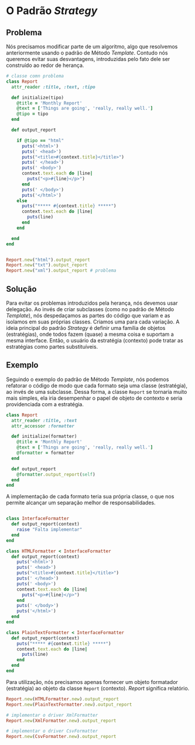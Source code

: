 # O Padrão *Strategy*

## Problema
Nós precisamos modificar parte de um algoritmo, algo que resolvemos
anteriormente usando o padrão de Método *Template*. Contudo nós queremos
evitar suas desvantagens, introduzidas pelo fato dele ser construído ao redor de
herança.


```ruby
# classe comn problema
class Report
  attr_reader :title, :text, :tipo

  def initialize(tipo)
    @title = 'Monthly Report'
    @text = ['Things are going', 'really, really well.']
    @tipo = tipo
  end

  def output_report

    if @tipo == "html"
      puts('<html>')
      puts(' <head>')
      puts("<title>#{context.title}</title>")
      puts(' </head>')
      puts(' <body>')
      context.text.each do |line|
        puts("<p>#{line}</p>")
      end
      puts(' </body>')
      puts('</html>')
    else
      puts("***** #{context.title} *****")
      context.text.each do |line|
        puts(line)
      end
    end

  end
end


Report.new("html").output_report
Report.new("txt").output_report
Report.new("xml").output_report # problema
```


## Solução
Para evitar os problemas introduzidos pela herança, nós devemos usar delegação.
Ao invés de criar subclasses (como no padrão de Método *Template*), nós
despedaçamos as partes do código que variam e as isolamos em suas próprias
classes. Criamos uma para cada variação. A ideia principal do padrão *Strategy*
é definir uma família de objetos (estratégias), onde todos fazem (quase) a mesma
coisa e suportam a mesma interface. Então, o usuário da estratégia (contexto)
pode tratar as estratégias como partes substituíveis.

## Exemplo
Seguindo o exemplo do padrão de Método *Template*, nós podemos refatorar o código
de modo que cada formato seja uma classe (estratégia), ao invés de uma subclasse.
Dessa forma, a classe `Report` se tornaria muito mais simples, ela iria desempenhar
o papel de objeto de contexto e seria providenciada com a estratégia.

```ruby
class Report
  attr_reader :title, :text
  attr_accessor :formatter

  def initialize(formatter)
    @title = 'Monthly Report'
    @text = ['Things are going', 'really, really well.']
    @formatter = formatter
  end

  def output_report
    @formatter.output_report(self)
  end
end
```
A implementação de cada formato teria sua própria classe, o que nos permite
alcançar um separação melhor de responsabilidades.

```ruby

class InterfaceFormatter
  def output_report(context)
    raise "Falta implementar"
  end
end

class HTMLFormatter < InterfaceFormatter
  def output_report(context)
    puts('<html>')
    puts(' <head>')
    puts("<title>#{context.title}</title>")
    puts(' </head>')
    puts(' <body>')
    context.text.each do |line|
      puts("<p>#{line}</p>")
    end
    puts(' </body>')
    puts('</html>')
  end
end

class PlainTextFormatter < InterfaceFormatter
  def output_report(context)
    puts("***** #{context.title} *****")
    context.text.each do |line|
      puts(line)
    end
  end
end

```
Para utilização, nós precisamos apenas fornecer um objeto formatador (estratégia)
ao objeto da classe `Report` (contexto). *Report* significa relatório.

```ruby
Report.new(HTMLFormatter.new).output_report
Report.new(PlainTextFormatter.new).output_report

# implementar o driver XmlFormatter
Report.new(XmlFormatter.new).output_report

# implementar o driver CsvFormatter
Report.new(CsvFormatter.new).output_report
```